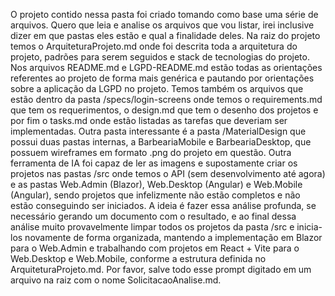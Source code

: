 O projeto contido nessa pasta foi criado tomando como base uma série de arquivos. Quero que leia e analise os arquivos que vou listar, irei inclusive dizer em que pastas eles estão e qual a finalidade deles. Na raiz do projeto temos o ArquiteturaProjeto.md onde foi descrita toda a arquitetura do projeto, padrões para serem seguidos e stack de tecnologias do projeto. Nos arquivos README.md e LGPD-README.md estão todas as orientações referentes ao projeto de forma mais genérica e pautando por orientações sobre a aplicação da LGPD no projeto. Temos também os arquivos que estão dentro da pasta /specs/login-screens onde temos o requirements.md que tem os requerimentos, o design.md que tem o desenho dos projetos e por fim o tasks.md onde estão listadas as tarefas que deveriam ser implementadas. Outra pasta interessante é a pasta /MaterialDesign que possui duas pastas internas, a BarbeariaMobile e BarbeariaDesktop, que possuem wireframes em formato .png do projeto em questão. Outra ferramenta de IA foi capaz de ler as imagens e supostamente criar os projetos nas pastas /src onde temos o API (sem desenvolvimento até agora) e as pastas Web.Admin (Blazor), Web.Desktop (Angular) e Web.Mobile (Angular), sendo projetos que infelizmente não estão completos e não estão conseguindo ser iniciados. A ideia é fazer essa análise profunda, se necessário gerando um documento com o resultado, e ao final dessa análise muito provavelmente limpar todos os projetos da pasta /src e inicia-los novamente de forma organizada, mantendo a implementação em Blazor para o Web.Admin e trabalhando com projetos em React + Vite para o Web.Desktop e Web.Mobile, conforme a estrutura definida no ArquiteturaProjeto.md. Por favor, salve todo esse prompt digitado em um arquivo na raiz com o nome SolicitacaoAnalise.md.